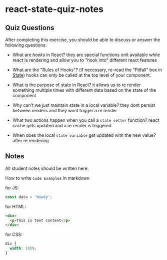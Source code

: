 # react-state-quiz-notes

## Quiz Questions

After completing this exercise, you should be able to discuss or answer the following questions:

- What are _hooks_ in React?
  they are special functions onlt available while react is rendering and allow you to "hook into" different react features

- What are the "Rules of Hooks"? (if necessary, re-read the "Pitfall" box in [State](https://react.dev/learn/state-a-components-memory))
  hooks can only be called at the top level of your component.

- What is the purpose of state in React?
  it allows us to re render something multiple times with different data based on the state of the component

- Why can't we just maintain state in a local variable?
  they dont persist between renders and they wont trigger a re render

- What two actions happen when you call a `state setter` function?
  react cache gets updated and a re render is triggered

- When does the local `state variable` get updated with the new value?
  after re rendering

## Notes

All student notes should be written here.

How to write `Code Examples` in markdown

for JS:

```javascript
const data = 'Howdy';
```

for HTML:

```html
<div>
  <p>This is text content</p>
</div>
```

for CSS:

```css
div {
  width: 100%;
}
```
